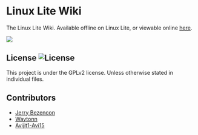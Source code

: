 Linux Lite Wiki
================
The Linux Lite Wiki. Available offline on Linux Lite, or viewable
online [here](https://wiki.linuxliteos.com/).

![](https://imgur.com/OCFzjC2.png)

## License ![License](https://img.shields.io/badge/license-GPLv2-green.svg)
This project is under the GPLv2 license. Unless otherwise stated in individual files.

## Contributors
- [Jerry Bezencon](https://github.com/linuxlite/)
- [Waytonn](https://github.com/Waytonn)
- [Avijit1-Avi15](https://github.com/Avijit1-Avi15)

